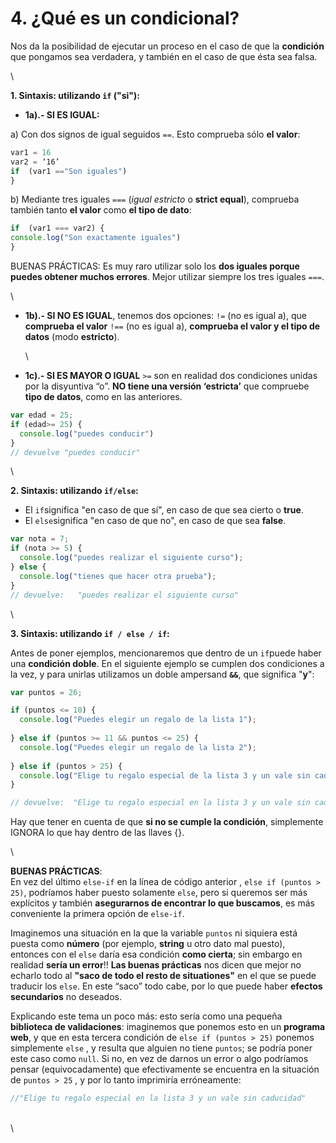 # 4. ¿Qué es un condicional?

Nos da la posibilidad de ejecutar un proceso en el caso de que la **condición** que pongamos sea verdadera, y también en el caso de que ésta sea falsa.

\


**1. Sintaxis: utilizando `if` ("si"):**

* **1a).- SI ES IGUAL:**

a) Con dos signos de igual seguidos `==`. Esto comprueba sólo **el valor**:

```javascript
var1 = 16
var2 = ‘16’
if  (var1 =="Son iguales")
}
```

b) Mediante tres iguales `===` (_igual estricto_ o **strict equal**), comprueba también tanto **el valor** como **el tipo de dato**:

```javascript
if  (var1 === var2) {
console.log("Son exactamente iguales")
}
```

BUENAS PRÁCTICAS: Es muy raro utilizar solo los **dos iguales porque puedes obtener muchos errores**. Mejor utilizar siempre los tres iguales `===`.

\


*   **1b).- SI NO ES IGUAL**, tenemos dos opciones:    `!=` (no es igual a), que **comprueba el valor**    `!==` (no es igual a), **comprueba el valor y el tipo de datos** (modo **estricto**).

    \

* **1c).- SI ES MAYOR O IGUAL** `>=` son en realidad dos condiciones unidas por la disyuntiva “o”. **NO tiene una versión ‘estricta’** que compruebe **tipo de datos**, como en las anteriores.

```javascript
var edad = 25;
if (edad>= 25) {
  console.log("puedes conducir")
}        
// devuelve "puedes conducir"
```

\


**2. Sintaxis: utilizando `if/else`:**

* El `if`significa "en caso de que sí", en caso de que sea cierto o **true**.
* El `else`significa "en caso de que no", en caso de que sea **false**.

```javascript
var nota = 7;
if (nota >= 5) {
  console.log("puedes realizar el siguiente curso");
} else {
  console.log("tienes que hacer otra prueba");
} 
// devuelve:   "puedes realizar el siguiente curso"
```

\


**3. Sintaxis: utilizando `if / else / if`:**

Antes de poner ejemplos, mencionaremos que dentro de un `if`puede haber una **condición doble**. En el siguiente ejemplo se cumplen dos condiciones a la vez, y para unirlas utilizamos un doble ampersand **`&&`**, que significa "**y**":

```javascript
var puntos = 26;

if (puntos <= 10) {
  console.log("Puedes elegir un regalo de la lista 1");
 
} else if (puntos >= 11 && puntos <= 25) {
  console.log("Puedes elegir un regalo de la lista 2");
 
} else if (puntos > 25) {
  console.log("Elige tu regalo especial de la lista 3 y un vale sin caducidad");
}

// devuelve:  "Elige tu regalo especial en la lista 3 y un vale sin caducidad"

```

Hay que tener en cuenta de que **si no se cumple la condición**, simplemente IGNORA lo que hay dentro de las llaves {}.

\


**BUENAS PRÁCTICAS**:\
En vez del último `else-if` en la línea de código anterior , `else if (puntos > 25)`, podríamos haber puesto solamente `else`, pero si queremos ser más explícitos y también **asegurarnos de encontrar lo que buscamos**, es más conveniente la primera opción de `else-if`.

Imaginemos una situación en la que la variable `puntos` ni siquiera está puesta como **número** (por ejemplo, **string** u otro dato mal puesto), entonces con el `else` daría esa condición **como cierta**; sin embargo en realidad **sería un error**!! **Las buenas prácticas** nos dicen que mejor no echarlo todo al **"saco de todo el resto de situationes"** en el que se puede traducir los `else`. En este “saco” todo cabe, por lo que puede haber **efectos secundarios** no deseados.

Explicando este tema un poco más: esto sería como una pequeña **biblioteca de validaciones**: imaginemos que ponemos esto en un **programa web**, y que en esta tercera condición de `else if (puntos > 25)` ponemos simplemente `else` , y resulta que alguien no tiene `puntos`; se podría poner este caso como `null`. Si no, en vez de darnos un error o algo podríamos pensar (equivocadamente) que efectivamente se encuentra en la situación de `puntos > 25` , y por lo tanto imprimiría erróneamente:

```javascript
//"Elige tu regalo especial en la lista 3 y un vale sin caducidad"
```

\
\
